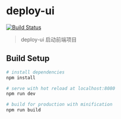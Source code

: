# deploy-ui
[![Build Status](https://travis-ci.org/wise2c-devops/deploy-ui.svg?branch=master)](https://travis-ci.org/wise2c-devops/deploy-ui)

> deploy-ui 启动前端项目

## Build Setup

``` bash
# install dependencies
npm install

# serve with hot reload at localhost:8080
npm run dev

# build for production with minification
npm run build
```
